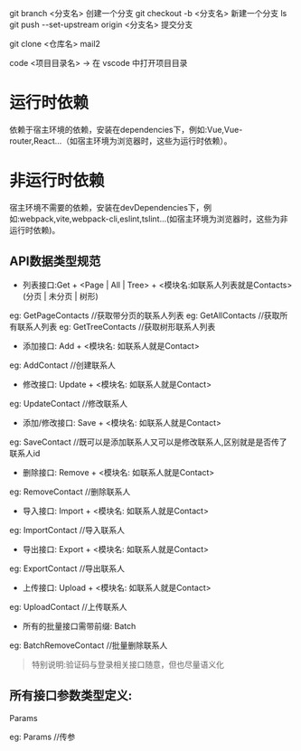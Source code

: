 git branch <分支名>
创建一个分支
git checkout -b <分支名>
新建一个分支
ls
git push --set-upstream origin <分支名>
提交分支

git clone <仓库名> mail2

code <项目目录名> -> 在 vscode 中打开项目目录

# 运行时依赖

依赖于宿主环境的依赖，安装在dependencies下，例如:Vue,Vue-router,React...（如宿主环境为浏览器时，这些为运行时依赖）。

# 非运行时依赖

宿主环境不需要的依赖，安装在devDependencies下，例如:webpack,vite,webpack-cli,eslint,tslint...(如宿主环境为浏览器时，这些为非运行时依赖)。


## API数据类型规范

* 列表接口:Get + <Page | All | Tree> + <模块名:如联系人列表就是Contacts> (分页 | 未分页 | 树形)

eg: GetPageContacts //获取带分页的联系人列表
eg: GetAllContacts //获取所有联系人列表
eg: GetTreeContacts //获取树形联系人列表

* 添加接口: Add + <模块名: 如联系人就是Contact>

eg: AddContact //创建联系人

* 修改接口: Update + <模块名: 如联系人就是Contact>

eg: UpdateContact //修改联系人

* 添加/修改接口: Save + <模块名: 如联系人就是Contact>

eg: SaveContact //既可以是添加联系人又可以是修改联系人,区别就是是否传了联系人id

* 删除接口: Remove + <模块名: 如联系人就是Contact> 

eg: RemoveContact //删除联系人

* 导入接口: Import + <模块名: 如联系人就是Contact>

eg: ImportContact //导入联系人

* 导出接口: Export + <模块名: 如联系人就是Contact>

eg: ExportContact //导出联系人

* 上传接口: Upload + <模块名: 如联系人就是Contact>

eg: UploadContact //上传联系人

* 所有的批量接口需带前缀: Batch

eg: BatchRemoveContact //批量删除联系人

> 特别说明:验证码与登录相关接口随意，但也尽量语义化

## 所有接口参数类型定义:

Params

eg: Params //传参

